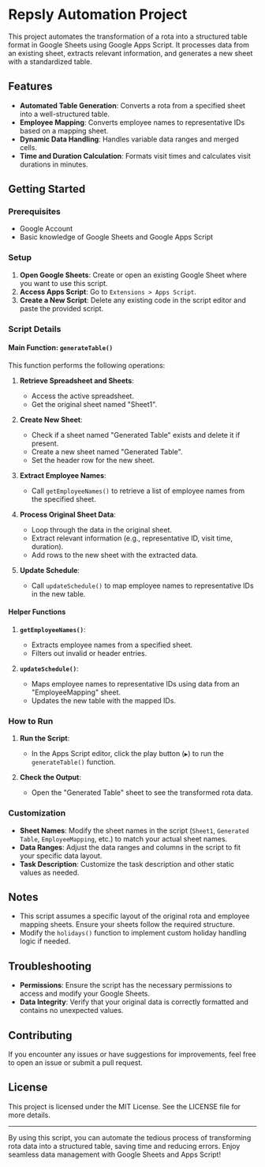 # Repsly Automation Project

This project automates the transformation of a rota into a structured table format in Google Sheets using Google Apps Script. It processes data from an existing sheet, extracts relevant information, and generates a new sheet with a standardized table.

## Features

- **Automated Table Generation**: Converts a rota from a specified sheet into a well-structured table.
- **Employee Mapping**: Converts employee names to representative IDs based on a mapping sheet.
- **Dynamic Data Handling**: Handles variable data ranges and merged cells.
- **Time and Duration Calculation**: Formats visit times and calculates visit durations in minutes.

## Getting Started

### Prerequisites

- Google Account
- Basic knowledge of Google Sheets and Google Apps Script

### Setup

1. **Open Google Sheets**: Create or open an existing Google Sheet where you want to use this script.
2. **Access Apps Script**: Go to `Extensions > Apps Script`.
3. **Create a New Script**: Delete any existing code in the script editor and paste the provided script.

### Script Details

#### Main Function: `generateTable()`

This function performs the following operations:

1. **Retrieve Spreadsheet and Sheets**:
   - Access the active spreadsheet.
   - Get the original sheet named "Sheet1".

2. **Create New Sheet**:
   - Check if a sheet named "Generated Table" exists and delete it if present.
   - Create a new sheet named "Generated Table".
   - Set the header row for the new sheet.

3. **Extract Employee Names**:
   - Call `getEmployeeNames()` to retrieve a list of employee names from the specified sheet.

4. **Process Original Sheet Data**:
   - Loop through the data in the original sheet.
   - Extract relevant information (e.g., representative ID, visit time, duration).
   - Add rows to the new sheet with the extracted data.

5. **Update Schedule**:
   - Call `updateSchedule()` to map employee names to representative IDs in the new table.

#### Helper Functions

1. **`getEmployeeNames()`**:
   - Extracts employee names from a specified sheet.
   - Filters out invalid or header entries.

2. **`updateSchedule()`**:
   - Maps employee names to representative IDs using data from an "EmployeeMapping" sheet.
   - Updates the new table with the mapped IDs.

### How to Run

1. **Run the Script**:
   - In the Apps Script editor, click the play button (`▶️`) to run the `generateTable()` function.

2. **Check the Output**:
   - Open the "Generated Table" sheet to see the transformed rota data.

### Customization

- **Sheet Names**: Modify the sheet names in the script (`Sheet1`, `Generated Table`, `EmployeeMapping`, etc.) to match your actual sheet names.
- **Data Ranges**: Adjust the data ranges and columns in the script to fit your specific data layout.
- **Task Description**: Customize the task description and other static values as needed.

## Notes

- This script assumes a specific layout of the original rota and employee mapping sheets. Ensure your sheets follow the required structure.
- Modify the `holidays()` function to implement custom holiday handling logic if needed.

## Troubleshooting

- **Permissions**: Ensure the script has the necessary permissions to access and modify your Google Sheets.
- **Data Integrity**: Verify that your original data is correctly formatted and contains no unexpected values.

## Contributing

If you encounter any issues or have suggestions for improvements, feel free to open an issue or submit a pull request.

## License

This project is licensed under the MIT License. See the LICENSE file for more details.

---

By using this script, you can automate the tedious process of transforming rota data into a structured table, saving time and reducing errors. Enjoy seamless data management with Google Sheets and Apps Script!
